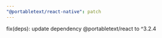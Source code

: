 ```yaml
---
"@portabletext/react-native": patch
---
```


fix(deps): update dependency @portabletext/react to ^3.2.4
